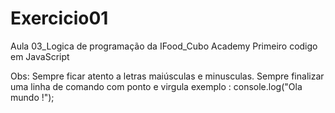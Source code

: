 # Exercicio01
Aula 03_Logica de programação da IFood_Cubo Academy
Primeiro codigo em JavaScript

Obs:
Sempre ficar atento a letras maiúsculas e minusculas.
Sempre finalizar uma linha de comando com ponto e virgula exemplo : console.log("Ola mundo !");
